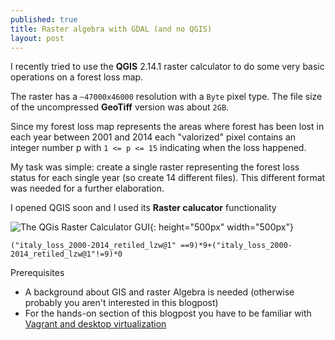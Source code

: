 ```yaml
---
published: true
title: Raster algebra with GDAL (and no QGIS)
layout: post
---
```

I recently tried to use the **QGIS** 2.14.1 raster calculator to do some very basic operations on a forest loss map. 

The raster has a `~47000x46000` resolution with a `Byte` pixel type. The file size of the uncompressed **GeoTiff** version was about `2GB`.

Since my forest loss map represents the areas where forest has been lost in each year between 2001 and 2014 each "valorized" pixel contains an integer number p with `1 <= p <= 15` indicating when the loss happened.

My task was simple: create a single raster representing the forest loss status for each single year (so create 14 different files). This different format was needed for a further elaboration.

I opened QGIS soon and I used its **Raster calucator** functionality

![The QGis Raster Calculator GUI](https://rawgit.com/f-ds/f-ds.github.io/master/public/img/raster-calculator.jpg){: height="500px" width="500px"}

`("italy_loss_2000-2014_retiled_lzw@1" ==9)*9+("italy_loss_2000-2014_retiled_lzw@1"!=9)*0`


Prerequisites

* A background about GIS and raster Algebra is needed (otherwise probably you aren't interested in this blogpost)
* For the hands-on section of this blogpost you have to be familiar with [Vagrant and desktop virtualization](http://f-ds.github.io/devops/2016/04/14/real-vagrant-in-2-minutes-run-ubuntu-or-centos.html)